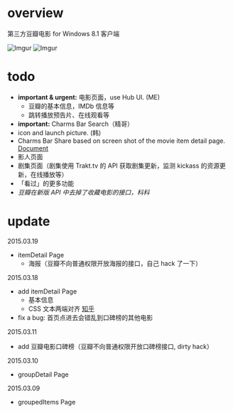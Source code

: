 # overview
第三方豆瓣电影 for Windows 8.1 客户端

![Imgur](http://i.imgur.com/Uw8Kjbd.jpg)
![Imgur](http://i.imgur.com/EjqRgdF.jpg)

# todo
* **important & urgent:** 电影页面，use Hub UI. (ME)
	* 豆瓣的基本信息，IMDb 信息等
	* 跳转播放预告片、在线观看等
* **important:** Charms Bar Search（精哥）
* icon and launch picture. (韩)
* Charms Bar Share based on screen shot of the movie item detail page. [Document](https://msdn.microsoft.com/en-us/library/windows/apps/windows.applicationmodel.datatransfer.datatransfermanager.showshareui.aspx)
* 影人页面
* 剧集页面（剧集使用 Trakt.tv 的 API 获取剧集更新，监测 kickass 的资源更新，在线播放等）
* 「看过」的更多功能
* *豆瓣在新版 API 中去掉了收藏电影的接口，科科*

# update
2015.03.19

* itemDetail Page
	* 海报（豆瓣不向普通权限开放海报的接口，自己 hack 了一下）

2015.03.18

* add itemDetail Page
	* 基本信息
	* CSS 文本两端对齐 [知乎](http://www.zhihu.com/question/19895400/answer/13383826)
* fix a bug: 首页点进去会错乱到口碑榜的其他电影

2015.03.11

* add 豆瓣电影口碑榜（豆瓣不向普通权限开放口碑榜接口, dirty hack）

2015.03.10

* groupDetail Page

2015.03.09

* groupedItems Page

